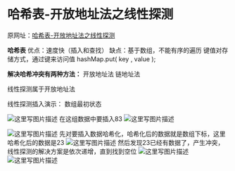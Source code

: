 # 哈希表-开放地址法之线性探测



原网址：[哈希表-开放地址法之线性探测](https://blog.csdn.net/qq_36533951/article/details/78847671)

**哈希表** 
优点：速度快（插入和查找） 
缺点：基于数组，不能有序的遍历 
键值对存储方式，通过键来访问值 
hashMap.put( key , value );

**解决哈希冲突有两种方法：** 
开放地址法 
链地址法

线性探测属于开放地址法

线性探测插入演示： 
数组最初状态

![这里写图片描述](http://img.blog.csdn.net/20171219212751544?watermark/2/text/aHR0cDovL2Jsb2cuY3Nkbi5uZXQvcXFfMzY1MzM5NTE=/font/5a6L5L2T/fontsize/400/fill/I0JBQkFCMA==/dissolve/70/gravity/SouthEast) 
在这组数据中要插入83 
![这里写图片描述](http://img.blog.csdn.net/20171219212805438?watermark/2/text/aHR0cDovL2Jsb2cuY3Nkbi5uZXQvcXFfMzY1MzM5NTE=/font/5a6L5L2T/fontsize/400/fill/I0JBQkFCMA==/dissolve/70/gravity/SouthEast)

![这里写图片描述](http://img.blog.csdn.net/20171219212820662?watermark/2/text/aHR0cDovL2Jsb2cuY3Nkbi5uZXQvcXFfMzY1MzM5NTE=/font/5a6L5L2T/fontsize/400/fill/I0JBQkFCMA==/dissolve/70/gravity/SouthEast) 
先对要插入数据哈希化，哈希化后的数据就是数组下标，这里哈希化后的数据是23 
![这里写图片描述](http://img.blog.csdn.net/20171219212832243?watermark/2/text/aHR0cDovL2Jsb2cuY3Nkbi5uZXQvcXFfMzY1MzM5NTE=/font/5a6L5L2T/fontsize/400/fill/I0JBQkFCMA==/dissolve/70/gravity/SouthEast) 
然后发现23已经有数据了，产生冲突，线性探测的解决方案是依次递增，直到找到空位 
![这里写图片描述](http://img.blog.csdn.net/20171219212910702?watermark/2/text/aHR0cDovL2Jsb2cuY3Nkbi5uZXQvcXFfMzY1MzM5NTE=/font/5a6L5L2T/fontsize/400/fill/I0JBQkFCMA==/dissolve/70/gravity/SouthEast) 
![这里写图片描述](http://img.blog.csdn.net/20171219212845453?watermark/2/text/aHR0cDovL2Jsb2cuY3Nkbi5uZXQvcXFfMzY1MzM5NTE=/font/5a6L5L2T/fontsize/400/fill/I0JBQkFCMA==/dissolve/70/gravity/SouthEast)

